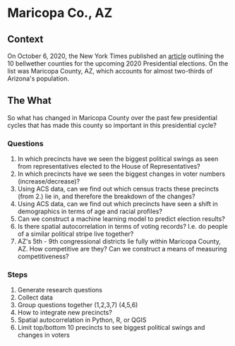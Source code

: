 # Maricopa Co., AZ  
  
## Context  
On October 6, 2020, the New York Times published an [article](https://www.nytimes.com/2020/10/06/opinion/biden-trump-bellwether-counties-.html?searchResultPosition=1) outlining the 10 bellwether counties for the upcoming 2020 Presidential elections. On the list was Maricopa County, AZ, which accounts for almost two-thirds of Arizona's population.
  
## The What  
So what has changed in Maricopa County over the past few presidential cycles that has made this county so important in this presidential cycle?  
  
### Questions  
1. In which precincts have we seen the biggest political swings as seen from representatives elected to the House of Representatives?  
2. In which precincts have we seen the biggest changes in voter numbers (increase/decrease)?
3. Using ACS data, can we find out which census tracts these precincts (from 2.) lie in, and therefore the breakdown of the changes?  
4. Using ACS data, can we find out which precincts have seen a shift in demographics in terms of age and racial profiles?  
5. Can we construct a machine learning model to predict election results?  
6. Is there spatial autocorrelation in terms of voting records? I.e. do people of a similar political stripe live together?  
7. AZ's 5th - 9th congressional districts lie fully within Maricopa County, AZ. How competitive are they? Can we construct a means of measuring competitiveness?  

### Steps
1. Generate research questions
2. Collect data
3. Group questions together (1,2,3,7) (4,5,6)
4. How to integrate new precincts? 
5. Spatial autocorrelation in Python, R, or QGIS
6. Limit top/bottom 10 precincts to see biggest political swings and changes in voters
